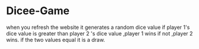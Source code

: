 # Dicee-Game
when you refresh the website it generates a random dice value if player 1's dice value is greater than player 2 's dice value ,player 1 wins if not ,player 2 wins. 
if the two values equal it is a draw.
